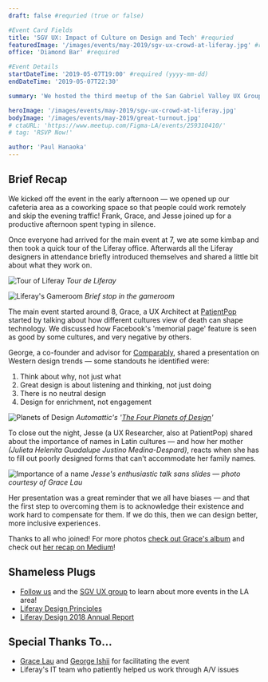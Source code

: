 ```yaml
---
draft: false #requried (true or false)

#Event Card Fields
title: 'SGV UX: Impact of Culture on Design and Tech' #requried
featuredImage: '/images/events/may-2019/sgv-ux-crowd-at-liferay.jpg' #requried
office: 'Diamond Bar' #required

#Event Details
startDateTime: '2019-05-07T19:00' #required (yyyy-mm-dd)
endDateTime: '2019-05-07T22:30'

summary: 'We hosted the third meetup of the San Gabriel Valley UX Group. We ate kimbap, toured the office, and had a great discussion about the impact of culture in design and tech.'

heroImage: '/images/events/may-2019/sgv-ux-crowd-at-liferay.jpg'
bodyImage: '/images/events/may-2019/great-turnout.jpg'
# ctaURL: 'https://www.meetup.com/Figma-LA/events/259310410/'
# tag: 'RSVP Now!'

author: 'Paul Hanaoka'
---
```


## Brief Recap

We kicked off the event in the early afternoon — we opened up our cafeteria area as a coworking space so that people could work remotely and skip the evening traffic! Frank, Grace, and Jesse joined up for a productive afternoon spent typing in silence.

Once everyone had arrived for the main event at 7, we ate some kimbap and then took a quick tour of the Liferay office. Afterwards all the Liferay designers in attendance briefly introduced themselves and shared a little bit about what they work on.

![Tour of Liferay](/images/events/may-2019/tour.jpg)
_Tour de Liferay_

![Liferay's Gameroom](/images/events/may-2019/gameroom.jpg)
_Brief stop in the gameroom_

<!--
![Great turnout!](/images/events/may-2019/great-turnout.jpg)
_Listening intently_ -->

The main event started around 8, Grace, a UX Architect at [PatientPop](https://www.patientpop.com/) started by talking about how different cultures view of death can shape technology. We discussed how Facebook's 'memorial page' feature is seen as good by some cultures, and very negative by others.

George, a co-founder and advisor for [Comparably](https://comparably.com), shared a presentation on Western design trends — some standouts he identified were:

1. Think about why, not just what
1. Great design is about listening and thinking, not just doing
1. There is no neutral design
1. Design for enrichment, not engagement

![Planets of Design](/images/events/may-2019/great-design.jpg)
_Automattic's '[The Four Planets of Design](https://automattic.design/2019/03/03/the-four-planets-of-design/)'_

To close out the night, Jesse (a UX Researcher, also at PatientPop) shared about the importance of names in Latin cultures — and how her mother _(Julieta Helenita Guadalupe Justino Medina-Despard)_, reacts when she has to fill out poorly designed forms that can't accommodate her family names.

![Importance of a name](/images/events/may-2019/jesse.jpg)
_Jesse's enthusiastic talk sans slides — photo courtesy of Grace Lau_

Her presentation was a great reminder that we all have biases — and that the first step to overcoming them is to acknowledge their existence and work hard to compensate for them. If we do this, then we can design better, more inclusive experiences.

Thanks to all who joined! For more photos [check out Grace's album](https://photos.app.goo.gl/yvGPVVSjN9KzLXZEA) and check out [her recap on Medium](https://medium.com/thesgvux-chronicles/telling-stories-about-the-impact-of-culture-on-design-and-tech-at-sgvux3-ceac63c4df4)!

## Shameless Plugs

-   [Follow us](https://twitter.com/liferaydesign) and the [SGV UX group](https://twitter.com/thesgvux) to learn about more events in the LA area!
-   [Liferay Design Principles](/principles)
-   [Liferay Design 2018 Annual Report](/2018)

## Special Thanks To...

-   [Grace Lau](https://twitter.com/lauggh) and [George Ishii](https://twitter.com/gishii) for facilitating the event
-   Liferay's IT team who patiently helped us work through A/V issues
